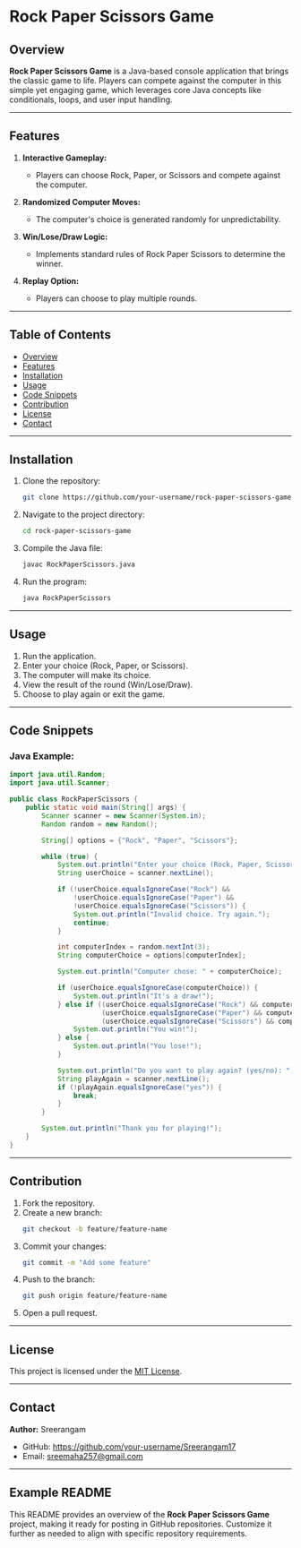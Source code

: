 # Rock Paper Scissors Game

## Overview
**Rock Paper Scissors Game** is a Java-based console application that brings the classic game to life. Players can compete against the computer in this simple yet engaging game, which leverages core Java concepts like conditionals, loops, and user input handling.

---

## Features
1. **Interactive Gameplay:**
   - Players can choose Rock, Paper, or Scissors and compete against the computer.

2. **Randomized Computer Moves:**
   - The computer's choice is generated randomly for unpredictability.

3. **Win/Lose/Draw Logic:**
   - Implements standard rules of Rock Paper Scissors to determine the winner.

4. **Replay Option:**
   - Players can choose to play multiple rounds.

---

## Table of Contents
- [Overview](#overview)
- [Features](#features)
- [Installation](#installation)
- [Usage](#usage)
- [Code Snippets](#code-snippets)
- [Contribution](#contribution)
- [License](#license)
- [Contact](#contact)

---

## Installation
1. Clone the repository:
   ```bash
   git clone https://github.com/your-username/rock-paper-scissors-game.git
   ```
2. Navigate to the project directory:
   ```bash
   cd rock-paper-scissors-game
   ```
3. Compile the Java file:
   ```bash
   javac RockPaperScissors.java
   ```
4. Run the program:
   ```bash
   java RockPaperScissors
   ```

---

## Usage
1. Run the application.
2. Enter your choice (Rock, Paper, or Scissors).
3. The computer will make its choice.
4. View the result of the round (Win/Lose/Draw).
5. Choose to play again or exit the game.

---

## Code Snippets
### Java Example:
```java
import java.util.Random;
import java.util.Scanner;

public class RockPaperScissors {
    public static void main(String[] args) {
        Scanner scanner = new Scanner(System.in);
        Random random = new Random();

        String[] options = {"Rock", "Paper", "Scissors"};

        while (true) {
            System.out.println("Enter your choice (Rock, Paper, Scissors): ");
            String userChoice = scanner.nextLine();

            if (!userChoice.equalsIgnoreCase("Rock") &&
                !userChoice.equalsIgnoreCase("Paper") &&
                !userChoice.equalsIgnoreCase("Scissors")) {
                System.out.println("Invalid choice. Try again.");
                continue;
            }

            int computerIndex = random.nextInt(3);
            String computerChoice = options[computerIndex];

            System.out.println("Computer chose: " + computerChoice);

            if (userChoice.equalsIgnoreCase(computerChoice)) {
                System.out.println("It's a draw!");
            } else if ((userChoice.equalsIgnoreCase("Rock") && computerChoice.equals("Scissors")) ||
                       (userChoice.equalsIgnoreCase("Paper") && computerChoice.equals("Rock")) ||
                       (userChoice.equalsIgnoreCase("Scissors") && computerChoice.equals("Paper"))) {
                System.out.println("You win!");
            } else {
                System.out.println("You lose!");
            }

            System.out.println("Do you want to play again? (yes/no): ");
            String playAgain = scanner.nextLine();
            if (!playAgain.equalsIgnoreCase("yes")) {
                break;
            }
        }

        System.out.println("Thank you for playing!");
    }
}
```

---

## Contribution
1. Fork the repository.
2. Create a new branch:
   ```bash
   git checkout -b feature/feature-name
   ```
3. Commit your changes:
   ```bash
   git commit -m "Add some feature"
   ```
4. Push to the branch:
   ```bash
   git push origin feature/feature-name
   ```
5. Open a pull request.

---

## License
This project is licensed under the [MIT License](LICENSE).

---

## Contact
**Author:** Sreerangam
- GitHub: https://github.com/your-username/Sreerangam17
- Email: sreemaha257@gmail.com

---

## Example README
This README provides an overview of the **Rock Paper Scissors Game** project, making it ready for posting in GitHub repositories. Customize it further as needed to align with specific repository requirements.

